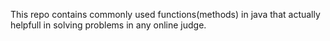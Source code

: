 This repo contains commonly used functions(methods) in java that actually helpfull in solving problems in any online judge. 
